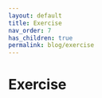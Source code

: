 ```yaml
---
layout: default
title: Exercise
nav_order: 7
has_children: true
permalink: blog/exercise
---
```


# Exercise
